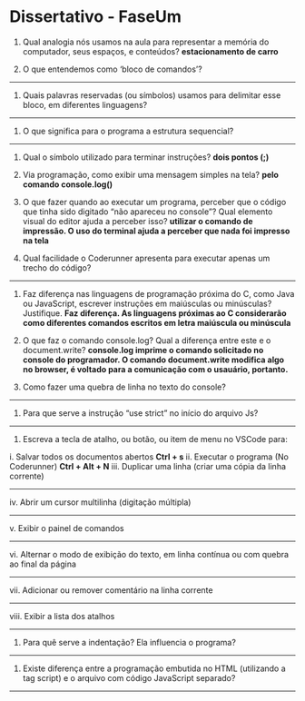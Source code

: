 # Dissertativo - FaseUm

1. Qual analogia nós usamos na aula para representar a memória do computador, seus espaços, e conteúdos?
**estacionamento de carro**  

1. O que entendemos como ‘bloco de comandos’?
** ** 

1. Quais palavras reservadas (ou símbolos) usamos para delimitar esse bloco, em diferentes linguagens?
** **

1. O que significa para o programa a estrutura sequencial?
** ** 

1. Qual o símbolo utilizado para terminar instruções?
**dois pontos (;)**
1. Via programação, como exibir uma mensagem simples na tela?
**pelo comando console.log()**

1. O que fazer quando ao executar um programa, perceber que o código que tinha sido digitado “não apareceu no console”? Qual elemento visual do editor ajuda a perceber isso?
**utilizar o comando de impressão. O uso do terminal ajuda a perceber que nada foi impresso na tela**

1. Qual facilidade o Coderunner apresenta para executar apenas um trecho do código?
** ** 

1. Faz diferença nas linguagens de programação próxima do C, como Java ou JavaScript, escrever instruções em maiúsculas ou minúsculas? Justifique.
**Faz diferença. As linguagens próximas ao C considerarão como diferentes comandos escritos em letra maiúscula ou minúscula**

1. O que faz o comando console.log? Qual a diferença entre este e o document.write?
**console.log imprime o comando solicitado no console do programador. O comando document.write modifica algo no browser, é voltado para a comunicação com o usauário, portanto.**

1. Como fazer uma quebra de linha no texto do console?
** **

1. Para que serve a instrução “use strict” no início do arquivo Js?
** ** 

1. Escreva a tecla de atalho, ou botão, ou item de menu no VSCode para:

i. Salvar todos os documentos abertos
**Ctrl + s**
ii. Executar o programa (No Coderunner)
**Ctrl + Alt + N**
iii. Duplicar uma linha (criar uma cópia da linha corrente)
** ** 
iv. Abrir um cursor multilinha (digitação múltipla)
** **
v. Exibir o painel de comandos
** **
vi. Alternar o modo de exibição do texto, em linha contínua ou com quebra ao final da página
** **
vii. Adicionar ou remover comentário na linha corrente
** **
viii. Exibir a lista dos atalhos
** **

1. Para quê serve a indentação? Ela influencia o programa?
** ** 

1. Existe diferença entre a programação embutida no HTML (utilizando a tag script) e o arquivo com código JavaScript separado?
** **






